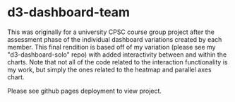 # d3-dashboard-team

This was originally for a university CPSC course group project after the assessment phase of the individual dashboard variations created by each member. This final rendition is based off of my variation (please see my "d3-dashboard-solo" repo) with added interactivity between and within the charts.
Note that not all of the code related to the interaction functionality is my work, but simply the ones related to the heatmap and parallel axes chart.

Please see github pages deployment to view project.
